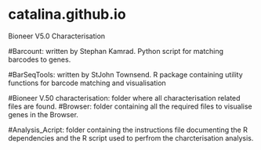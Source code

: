 # catalina.github.io
Bioneer V5.0 Characterisation

#Barcount: written by Stephan Kamrad.
Python script for matching barcodes to genes.

#BarSeqTools: written by StJohn Townsend.
R package containing utility functions for barcode matching and visualisation

#Bioneer V.50 characterisation: folder where all characterisation related files are found.
 #Browser: folder containing all the required files to visualise genes in the Browser.

#Analysis_Acript: folder containing the instructions file documenting the R dependencies and the R script used to perfrom the charcterisation analysis.

